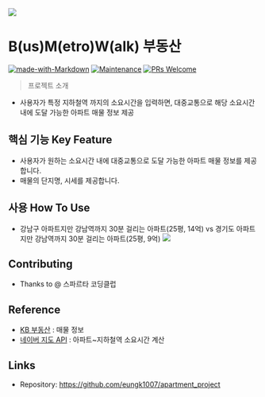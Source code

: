 <img src="https://lezebre.lu/images/detailed/17/30011-bmw-logo.png"/>

# B(us)M(etro)W(alk) 부동산
[![made-with-Markdown](https://img.shields.io/badge/Made%20with-Markdown-1f425f.svg)](http://commonmark.org)
[![Maintenance](https://img.shields.io/badge/Maintained%3F-yes-green.svg)](https://github.com/ohahohah/readme-template/graphs/commit-activity) 
[![PRs Welcome](https://img.shields.io/badge/PRs-welcome-brightgreen.svg?style=flat-square)](http://makeapullrequest.com)

> 프로젝트 소개
- 사용자가 특정 지하철역 까지의 소요시간을 입력하면, 대중교통으로 해당 소요시간 내에 도달 가능한 아파트 매물 정보 제공

## 핵심 기능  Key Feature
- 사용자가 원하는 소요시간 내에 대중교통으로 도달 가능한 아파트 매물 정보를 제공합니다.
- 매물의 단지명, 시세를 제공합니다.
## 사용 How To Use
- 강남구 아파트지만 강남역까지 30분 걸리는 아파트(25평, 14억) vs 경기도 아파트지만 강남역까지 30분 걸리는 아파트(25평, 9억)
![](header.png)
## Contributing

- Thanks to @ 스파르타 코딩클럽
## Reference
- [KB 부동산](https://onland.kbstar.com/quics?page=okbland) : 매물 정보
- [네이버 지도 API](https://navermaps.github.io/maps.js/docs/index.html) : 아파트~지하철역 소요시간 계산
## Links
- Repository: https://github.com/eungk1007/apartment_project
